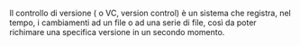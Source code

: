 Il controllo di versione ( o VC, version control) è un sistema che registra, nel tempo, i cambiamenti ad un file o ad una serie di file, così da poter richimare una specifica versione in un secondo momento.